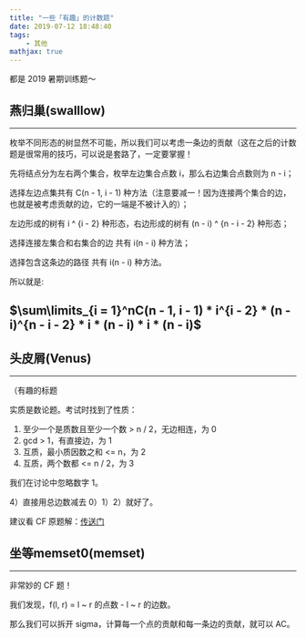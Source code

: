 ```yaml
---
title: "一些「有趣」的计数题"
date: 2019-07-12 18:48:40
tags:
    - 其他
mathjax: true
---
```


都是 2019 暑期训练题～

## 燕归巢(swalllow)
---

枚举不同形态的树显然不可能，所以我们可以考虑一条边的贡献（这在之后的计数题是很常用的技巧，可以说是套路了，一定要掌握！

先将结点分为左右两个集合，枚举左边集合点数 i，那么右边集合点数则为 n - i；

选择左边点集共有 C(n - 1, i - 1) 种方法（注意要减一！因为连接两个集合的边，也就是被考虑贡献的边，它的一端是不被计入的）；

左边形成的树有 i ^ {i - 2} 种形态，右边形成的树有 (n - i) ^ {n - i - 2} 种形态；

选择连接左集合和右集合的边 共有 i(n - i) 种方法；

选择包含这条边的路径 共有 i(n - i) 种方法。

所以就是: 

## $\sum\limits_{i = 1}^nC(n - 1, i - 1) * i^{i - 2} * (n - i)^{n - i - 2} * i * (n - i) * i * (n - i)$


## 头皮屑(Venus)
-----

（有趣的标题

实质是数论题。考试时找到了性质：

1. 至少一个是质数且至少一个数 > n / 2，无边相连，为 0
2. gcd > 1，有直接边，为 1
3. 互质，最小质因数之和 <= n，为 2
4. 互质，两个数都 <= n / 2，为 3

我们在讨论中忽略数字 1。

4）直接用总边数减去 0）1）2）就好了。

建议看 CF 原题解：[传送门](http://codeforces.com/blog/entry/55200)


## 坐等memset0(memset)
---

非常妙的 CF 题！

我们发现，f(l, r) = l ~ r 的点数 - l ~ r 的边数。

那么我们可以拆开 sigma，计算每一个点的贡献和每一条边的贡献，就可以 AC。
